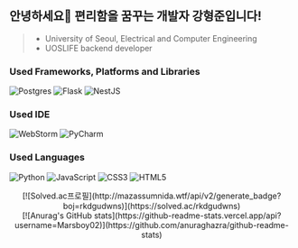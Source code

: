 ## 안녕하세요👋 편리함을 꿈꾸는 개발자 강형준입니다!

>- University of Seoul, Electrical and Computer Engineering
>- UOSLIFE backend developer

### Used Frameworks, Platforms and Libraries
![Postgres](https://img.shields.io/badge/postgres-%23316192.svg?style=for-the-badge&logo=postgresql&logoColor=white)
![Flask](https://img.shields.io/badge/flask-%23000.svg?style=for-the-badge&logo=flask&logoColor=white)
![NestJS](https://img.shields.io/badge/nestjs-%23E0234E.svg?style=for-the-badge&logo=nestjs&logoColor=white)
### Used IDE
![WebStorm](https://img.shields.io/badge/webstorm-143?style=for-the-badge&logo=webstorm&logoColor=white&color=black)
![PyCharm](https://img.shields.io/badge/pycharm-143?style=for-the-badge&logo=pycharm&logoColor=black&color=black&labelColor=green)
### Used Languages
![Python](https://img.shields.io/badge/python-3670A0?style=for-the-badge&logo=python&logoColor=ffdd54)
![JavaScript](https://img.shields.io/badge/javascript-%23323330.svg?style=for-the-badge&logo=javascript&logoColor=%23F7DF1E)
![CSS3](https://img.shields.io/badge/css3-%231572B6.svg?style=for-the-badge&logo=css3&logoColor=white)
![HTML5](https://img.shields.io/badge/html5-%23E34F26.svg?style=for-the-badge&logo=html5&logoColor=white)

<center>[![Solved.ac프로필](http://mazassumnida.wtf/api/v2/generate_badge?boj=rkdgudwns)](https://solved.ac/rkdgudwns)</center>
<center>[![Anurag's GitHub stats](https://github-readme-stats.vercel.app/api?username=Marsboy02)](https://github.com/anuraghazra/github-readme-stats)</center>
